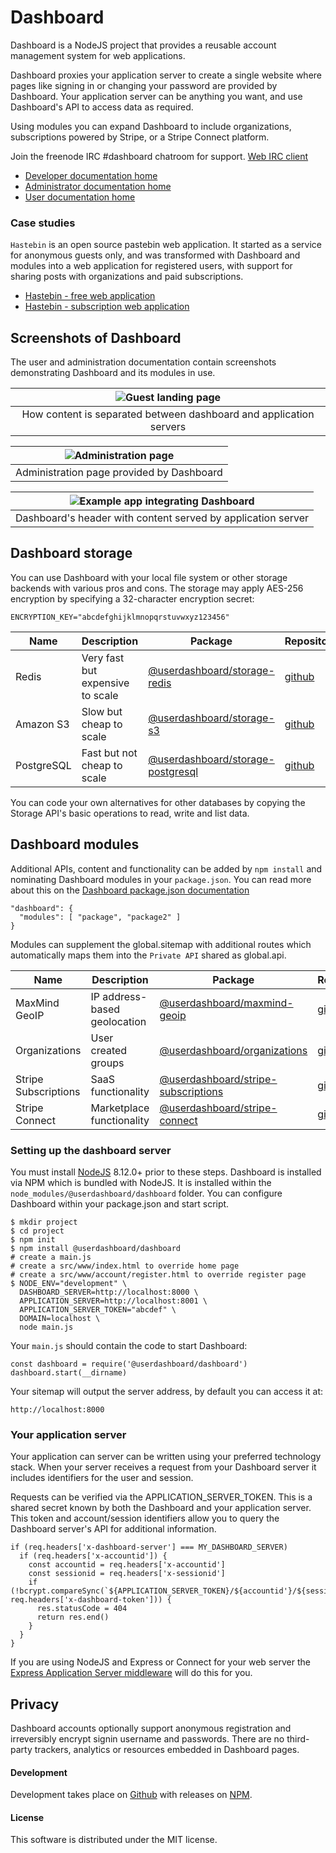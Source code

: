 # Dashboard

Dashboard is a NodeJS project that provides a reusable account management system for web applications. 

Dashboard proxies your application server to create a single website where pages like signing in or changing your password are provided by Dashboard.  Your application server can be anything you want, and use Dashboard's API to access data as required.

Using modules you can expand Dashboard to include organizations, subscriptions powered by Stripe, or a Stripe Connect platform.

Join the freenode IRC #dashboard chatroom for support.  [Web IRC client](https://kiwiirc.com/nextclient/)

- [Developer documentation home](https://userdashboard.github.io/home)
- [Administrator documentation home](https://userdashboard.github.io/administrators/home)
- [User documentation home](https://userdashboard.github.io/users/home)

### Case studies 

`Hastebin` is an open source pastebin web application.  It started as a service for anonymous guests only, and was transformed with Dashboard and modules into a web application for registered users, with support for sharing posts with organizations and paid subscriptions.

- [Hastebin - free web application](https://userdashboard.github.io/integrations/converting-hastebin-free-saas.html)
- [Hastebin - subscription web application](https://userdashboard.github.io/integrations/converting-hastebin-subscription-saas.html)

## Screenshots of Dashboard

The user and administration documentation contain screenshots demonstrating Dashboard and its modules in use. 

| ![Guest landing page](https://userdashboard.github.io/outline.png?raw=true) | 
|:---------------------------------------------------------------------------------------------------------------:|
| How content is separated between dashboard and application servers |

| ![Administration page](https://userdashboard.github.io/integrations/convert-hastebin-subscription-saas/12-owner-views-customers-subscriptions.png?raw=true) |
|:---------------------------------------------------------------------------------------------------------------:|
| Administration page provided by Dashboard |

| ![Example app integrating Dashboard ](https://userdashboard.github.io/integrations/convert-hastebin-subscription-saas/9-second-customer-creating-post-shared-with-organization.png?raw=true) |
|:---------------------------------------------------------------------------------------------------------------:|
| Dashboard's header with content served by application server |

## Dashboard storage

You can use Dashboard with your local file system or other storage backends with various pros and cons.  The storage may apply AES-256 encryption by specifying a 32-character encryption secret:

    ENCRYPTION_KEY="abcdefghijklmnopqrstuvwxyz123456"

| Name | Description | Package   | Repository |
|------|-------------|-----------|------------|
| Redis | Very fast but expensive to scale | [@userdashboard/storage-redis](https://npmjs.com/package/@userdashboard/storage-redis) | [github](https://github.com/userdashboard/storage-edis) |
| Amazon S3 | Slow but cheap to scale | [@userdashboard/storage-s3](https://npmjs.com/package/@userdashboard/storage-s3) | [github](https://github.com/userdashboard/storage-s3) |
| PostgreSQL | Fast but not cheap to scale | [@userdashboard/storage-postgresql](https://npmjs.com/package/@userdashboard/storage-postgresql) | [github](https://github.com/userdashboard/storage-postgresql) |

You can code your own alternatives for other databases by copying the Storage API's basic operations to read, write and list data.

## Dashboard modules

Additional APIs, content and functionality can be added by `npm install` and nominating Dashboard modules in your `package.json`.  You can read more about this on the [Dashboard package.json documentation](https://userdashboard.github.io/dashboard-package-json.html)

    "dashboard": {
      "modules": [ "package", "package2" ]
    }

Modules can supplement the global.sitemap with additional routes which automatically maps them into the `Private API` shared as global.api.

| Name | Description | Package   | Repository |
|------|-------------|-----------|------------|
| MaxMind GeoIP | IP address-based geolocation | [@userdashboard/maxmind-geoip](https://npmjs.com/package/userdashboard/maxmind-geoip)| [github](https://github.com/userdashboard/maxmind-geoip) |
| Organizations | User created groups | [@userdashboard/organizations](https://npmjs.com/package/userdashboard/organizations) | [github](https://github.com/userdashboard/organizations) |
| Stripe Subscriptions | SaaS functionality | [@userdashboard/stripe-subscriptions](https://npmjs.com/package/userdashboard/stripe-subscriptions) | [github](https://github.com/userdashboard/stripe-subscriptions) |
| Stripe Connect | Marketplace functionality | [@userdashboard/stripe-connect](https://npmjs.com/package/userdashboard/stripe-connect) | [github](https://github.com/userdashboard/stripe-connect)

### Setting up the dashboard server

You must install [NodeJS](https://nodejs.org) 8.12.0+ prior to these steps.  Dashboard is installed via NPM which is bundled with NodeJS.  It is installed within the `node_modules/@userdashboard/dashboard` folder.  You can configure Dashboard within your package.json and start script.

    $ mkdir project
    $ cd project
    $ npm init
    $ npm install @userdashboard/dashboard
    # create a main.js
    # create a src/www/index.html to override home page
    # create a src/www/account/register.html to override register page
    $ NODE_ENV="development" \
      DASHBOARD_SERVER=http://localhost:8000 \
      APPLICATION_SERVER=http://localhost:8001 \
      APPLICATION_SERVER_TOKEN="abcdef" \
      DOMAIN=localhost \
      node main.js

Your `main.js` should contain the code to start Dashboard:
    
    const dashboard = require('@userdashboard/dashboard')
    dashboard.start(__dirname)

Your sitemap will output the server address, by default you can access it at:

    http://localhost:8000

### Your application server

Your application can server can be written using your preferred technology stack.  When your server receives a request from your Dashboard server it includes identifiers for the user and session.

Requests can be verified via the APPLICATION_SERVER_TOKEN.  This is a shared secret known by both the Dashboard and your application server.  This token and account/session identifiers allow you to query the Dashboard server's API for additional information.

    if (req.headers['x-dashboard-server'] === MY_DASHBOARD_SERVER)
      if (req.headers['x-accountid']) {
        const accountid = req.headers['x-accountid']
        const sessionid = req.headers['x-sessionid']
        if (!bcrypt.compareSync(`${APPLICATION_SERVER_TOKEN}/${accountid'}/${sessionid}`, req.headers['x-dashboard-token'])) {
          res.statusCode = 404
          return res.end()
        }
      }
    }

If you are using NodeJS and Express or Connect for your web server the [Express Application Server middleware](https://github.com/userdashboard/express-application-server) will do this for you.

## Privacy

Dashboard accounts optionally support anonymous registration and irreversibly encrypt signin username and passwords.  There are no third-party trackers, analytics or resources embedded in Dashboard pages.  

#### Development

Development takes place on [Github](https://github.com/userdashboard/dashboard) with releases on [NPM](https://www.npmjs.com/package/@userdashboard/dashboard).

#### License

This software is distributed under the MIT license.
